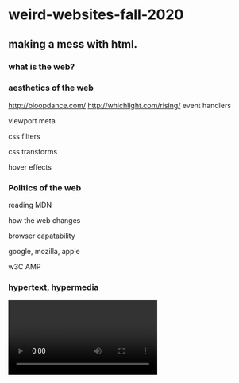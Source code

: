 # weird-websites-fall-2020
## making a mess with html.


### what is the web?


### aesthetics of the web

http://bloopdance.com/
http://whichlight.com/rising/
event handlers

viewport meta

css filters

css transforms

hover effects

### Politics of the web

reading MDN

how the web changes

browser capatability

google, mozilla, apple

w3C AMP 


### hypertext, hypermedia

<video>
  
responsiveness

user-editable, user-shareable tricks

drag and drop

### web hacking

using the inspector to watch tv for free

adblockers

control freak

browser extensions 

stealing html & css


### webpage situated in a landscape:

link in bio

urls

open graph tags

twitter bots


